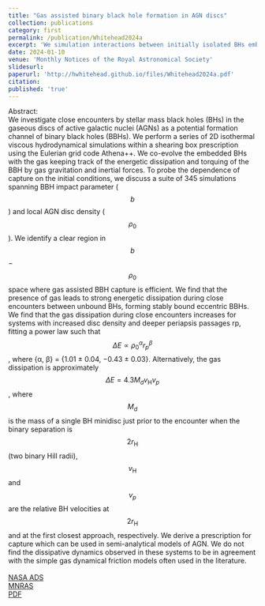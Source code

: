 ```yaml
---
title: "Gas assisted binary black hole formation in AGN discs"
collection: publications
category: first
permalink: /publication/Whitehead2024a
excerpt: 'We simulation interactions between initially isolated BHs embedded in an AGN disc. We present regions where binary formation is more likely, spanning a parameter space in impact parameter and ambient disc density.'
date: 2024-01-10
venue: 'Monthly Notices of the Royal Astronomical Society'
slidesurl: 
paperurl: 'http://hwhitehead.github.io/files/Whitehead2024a.pdf'
citation: 
published: 'true'
---
```


Abstract:\
We investigate close encounters by stellar mass black holes (BHs) in the gaseous discs of active galactic nuclei (AGNs) as a potential formation channel of binary black holes (BBHs). We perform a series of 2D isothermal viscous hydrodynamical simulations within a shearing box prescription using the Eulerian grid code Athena++. We co-evolve the embedded BHs with the gas keeping track of the energetic dissipation and torquing of the BBH by gas gravitation and inertial forces. To probe the dependence of capture on the initial conditions, we discuss a suite of 345 simulations spanning BBH impact parameter ($$b$$) and local AGN disc density ($$\rho_0$$). We identify a clear region in $$b$$ − $$\rho_0$$ space where gas assisted BBH capture is efficient. We find that the presence of gas leads to strong energetic dissipation during close encounters between unbound BHs, forming stably bound eccentric BBHs. We find that the gas dissipation during close encounters increases for systems with increased disc density and deeper periapsis passages rp, fitting a power law such that $$\Delta E \propto \rho_0^\alpha r_p^\beta$$, where {α, β} = {1.01 ± 0.04, −0.43 ± 0.03}. Alternatively, the gas dissipation is approximately $$\Delta E = 4.3M_d v_\mathrm{H} v_p$$, where $$M_d$$ is the mass of a single BH minidisc just prior to the encounter when the binary separation is $$2r_\mathrm{H}$$ (two binary Hill radii), $$v_\mathrm{H}$$ and $$v_p$$ are the relative BH velocities at $$2r_\mathrm{H}$$ and at the first closest approach, respectively. We derive a prescription for capture which can be used in semi-analytical models of AGN. We do not find the dissipative dynamics observed in these systems to be in agreement with the simple gas dynamical friction models often used in the literature.
\
\
[NASA ADS](https://ui.adsabs.harvard.edu/abs/2024MNRAS.531.4656W/abstract)\
[MNRAS](https://academic.oup.com/mnras/article/531/4/4656/7691264)\
[PDF](http://hwhitehead.github.io/files/Whitehead2024a.pdf)